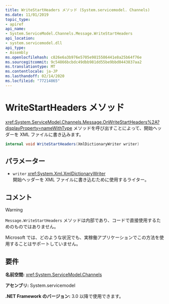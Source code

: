 ```yaml
---
title: WriteStartHeaders メソッド (System.servicemodel. Channels)
ms.date: 11/01/2019
topic_type:
- apiref
api_name:
- System.ServiceModel.Channels.Message.WriteStartHeaders
api_location:
- system.servicemodel.dll
api_type:
- Assembly
ms.openlocfilehash: c826e6a3b976e5705e9815586441e8a25b64f76e
ms.sourcegitcommit: 9c54866bcbdc49dbb981dd55be9bbd0443837aa2
ms.translationtype: MT
ms.contentlocale: ja-JP
ms.lasthandoff: 02/14/2020
ms.locfileid: "77214865"
---
```

# <a name="messagewritestartheaders-method"></a>WriteStartHeaders メソッド

<xref:System.ServiceModel.Channels.Message.OnWriteStartHeaders%2A?displayProperty=nameWithType> メソッドを呼び出すことによって、開始ヘッダーを XML ファイルに書き込みます。

```csharp
internal void WriteStartHeaders(XmlDictionaryWriter writer)
```

## <a name="parameters"></a>パラメーター

- `writer` <xref:System.Xml.XmlDictionaryWriter>\
  開始ヘッダーを XML ファイルに書き込むために使用するライター。

## <a name="remarks"></a>コメント

> [!WARNING]
> `Message.WriteStartHeaders` メソッドは内部であり、コードで直接使用するためのものではありません。
>
> Microsoft では、どのような状況でも、実稼働アプリケーションでこの方法を使用することはサポートしていません。

## <a name="requirements"></a>要件

**名前空間:** <xref:System.ServiceModel.Channels>

**アセンブリ:** System.servicemodel

**.NET Framework のバージョン:** 3.0 以降で使用できます。
